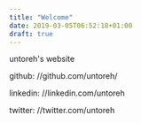 ```yaml
---
title: "Welcome"
date: 2019-03-05T06:52:18+01:00
draft: true
---
```


untoreh's website

github: //github.com/untoreh/

linkedin: //linkedin.com/untoreh

twitter: //twitter.com/untoreh
